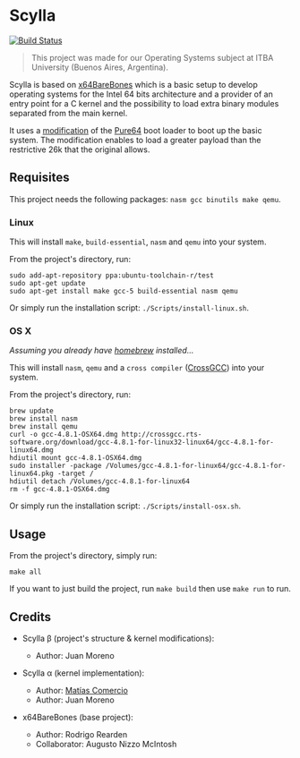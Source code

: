 # Scylla
[![Build Status](https://travis-ci.com/jpmrno/Scylla.svg?token=rrzVPFKtpAUUPF2Pp1UE&branch=master)](https://travis-ci.com/jpmrno/Scylla)

> This project was made for our Operating Systems subject at ITBA University (Buenos Aires, Argentina).

Scylla is based on [x64BareBones](https://bitbucket.org/RowDaBoat/x64barebones/) which is a basic setup to develop operating systems for the Intel 64 bits architecture and a provider of an entry point for a C kernel and the possibility to load extra binary modules separated from the main kernel.

It uses a [modification](https://github.com/jpmrno/Scylla/wiki/Pure64:-Modifications) of the [Pure64](https://github.com/ReturnInfinity/Pure64) boot loader to boot up the basic system. The modification enables to load a greater payload than the restrictive 26k that the original allows.

## Requisites

This project needs the following packages: `nasm gcc binutils make qemu`.

### Linux

This will install `make`, `build-essential`, `nasm` and `qemu` into your system.

From the project's directory, run:

	sudo add-apt-repository ppa:ubuntu-toolchain-r/test
	sudo apt-get update
	sudo apt-get install make gcc-5 build-essential nasm qemu

Or simply run the installation script: `./Scripts/install-linux.sh`.

### OS X

*Assuming you already have [homebrew](http://brew.sh) installed...*

This will install `nasm`, `qemu` and a `cross compiler` ([CrossGCC](http://crossgcc.rts-software.org/doku.php?id=compiling_for_linux#bit_linux_binaries_for_mac_intel1)) into your system.

From the project's directory, run:

	brew update
	brew install nasm
	brew install qemu
	curl -o gcc-4.8.1-OSX64.dmg http://crossgcc.rts-software.org/download/gcc-4.8.1-for-linux32-linux64/gcc-4.8.1-for-linux64.dmg
	hdiutil mount gcc-4.8.1-OSX64.dmg
	sudo installer -package /Volumes/gcc-4.8.1-for-linux64/gcc-4.8.1-for-linux64.pkg -target /
	hdiutil detach /Volumes/gcc-4.8.1-for-linux64
	rm -f gcc-4.8.1-OSX64.dmg

Or simply run the installation script: `./Scripts/install-osx.sh`.

## Usage

From the project's directory, simply run:

	make all

If you want to just build the project, run `make build` then use `make run` to run.

## Credits

- Scylla β (project's structure & kernel modifications):
	- Author: Juan Moreno

- Scylla α (kernel implementation):
	- Author: [Matías Comercio](https://github.com/MatiasComercioITBA)
	- Author: Juan Moreno

- x64BareBones (base project):
	- Author: Rodrigo Rearden
	- Collaborator: Augusto Nizzo McIntosh
